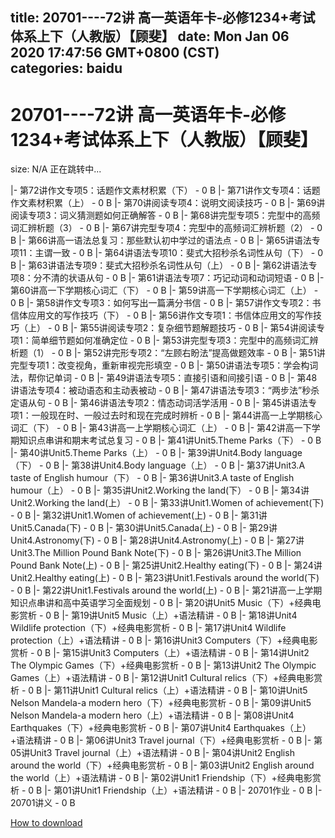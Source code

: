 
title: 20701----72讲 高一英语年卡-必修1234+考试体系上下（人教版）【顾斐】
date: Mon Jan 06 2020 17:47:56 GMT+0800 (CST)    
categories: baidu
---

# 20701----72讲 高一英语年卡-必修1234+考试体系上下（人教版）【顾斐】
size: N/A
 正在跳转中...
 
|- 第72讲作文专项5：话题作文素材积累（下） - 0 B
|- 第71讲作文专项4：话题作文素材积累（上） - 0 B
|- 第70讲阅读专项4：说明文阅读技巧 - 0 B
|- 第69讲阅读专项3：词义猜测题如何正确解答 - 0 B
|- 第68讲完型专项5：完型中的高频词汇辨析题（3） - 0 B
|- 第67讲完型专项4：完型中的高频词汇辨析题（2） - 0 B
|- 第66讲高一语法总复习：那些默认初中学过的语法点 - 0 B
|- 第65讲语法专项11：主谓一致 - 0 B
|- 第64讲语法专项10：斐式大招秒杀名词性从句（下） - 0 B
|- 第63讲语法专项9：斐式大招秒杀名词性从句（上） - 0 B
|- 第62讲语法专项8：分不清的状语从句 - 0 B
|- 第61讲语法专项7：巧记动词和动词短语 - 0 B
|- 第60讲高一下学期核心词汇（下） - 0 B
|- 第59讲高一下学期核心词汇（上） - 0 B
|- 第58讲作文专项3：如何写出一篇满分书信 - 0 B
|- 第57讲作文专项2：书信体应用文的写作技巧（下） - 0 B
|- 第56讲作文专项1：书信体应用文的写作技巧（上） - 0 B
|- 第55讲阅读专项2：复杂细节题解题技巧 - 0 B
|- 第54讲阅读专项1：简单细节题如何准确定位 - 0 B
|- 第53讲完型专项3：完型中的高频词汇辨析题（1） - 0 B
|- 第52讲完形专项2：“左顾右盼法”提高做题效率 - 0 B
|- 第51讲完型专项1：改变视角，重新审视完形填空 - 0 B
|- 第50讲语法专项5：学会构词法，帮你记单词 - 0 B
|- 第49讲语法专项5：直接引语和间接引语 - 0 B
|- 第48讲语法专项4：被动语态和主动表被动 - 0 B
|- 第47讲语法专项3：“两步法”秒杀定语从句 - 0 B
|- 第46讲语法专项2：情态动词活学活用 - 0 B
|- 第45讲语法专项1：一般现在时、一般过去时和现在完成时辨析 - 0 B
|- 第44讲高一上学期核心词汇（下） - 0 B
|- 第43讲高一上学期核心词汇（上） - 0 B
|- 第42讲高一下学期知识点串讲和期末考试总复习 - 0 B
|- 第41讲Unit5.Theme Parks（下） - 0 B
|- 第40讲Unit5.Theme Parks（上） - 0 B
|- 第39讲Unit4.Body language（下） - 0 B
|- 第38讲Unit4.Body language（上） - 0 B
|- 第37讲Unit3.A taste of English humour（下） - 0 B
|- 第36讲Unit3.A taste of English humour（上） - 0 B
|- 第35讲Unit2.Working the land(下） - 0 B
|- 第34讲Unit2.Working the land(上） - 0 B
|- 第33讲Unit1.Women of achievement(下) - 0 B
|- 第32讲Unit1.Women of achievement(上) - 0 B
|- 第31讲Unit5.Canada(下) - 0 B
|- 第30讲Unit5.Canada(上) - 0 B
|- 第29讲Unit4.Astronomy(下) - 0 B
|- 第28讲Unit4.Astronomy(上) - 0 B
|- 第27讲Unit3.The Million Pound Bank Note(下) - 0 B
|- 第26讲Unit3.The Million Pound Bank Note(上) - 0 B
|- 第25讲Unit2.Healthy eating(下) - 0 B
|- 第24讲Unit2.Healthy eating(上) - 0 B
|- 第23讲Unit1.Festivals around the world(下) - 0 B
|- 第22讲Unit1.Festivals around the world(上) - 0 B
|- 第21讲高一上学期知识点串讲和高中英语学习全面规划 - 0 B
|- 第20讲Unit5 Music（下）+经典电影赏析 - 0 B
|- 第19讲Unit5 Music（上）+语法精讲 - 0 B
|- 第18讲Unit4 Wildlife protection（下）+经典电影赏析 - 0 B
|- 第17讲Unit4 Wildlife protection（上）+语法精讲 - 0 B
|- 第16讲Unit3 Computers（下）+经典电影赏析 - 0 B
|- 第15讲Unit3 Computers（上）+语法精讲 - 0 B
|- 第14讲Unit2 The Olympic Games（下）+经典电影赏析 - 0 B
|- 第13讲Unit2 The Olympic Games（上）+语法精讲 - 0 B
|- 第12讲Unit1 Cultural relics（下）+经典电影赏析 - 0 B
|- 第11讲Unit1 Cultural relics（上）+语法精讲 - 0 B
|- 第10讲Unit5 Nelson Mandela-a modern hero（下）+经典电影赏析 - 0 B
|- 第09讲Unit5 Nelson Mandela-a modern hero（上）+语法精讲 - 0 B
|- 第08讲Unit4 Earthquakes（下）+经典电影赏析 - 0 B
|- 第07讲Unit4 Earthquakes（上）+语法精讲 - 0 B
|- 第06讲Unit3 Travel journal（下）+经典电影赏析 - 0 B
|- 第05讲Unit3 Travel journal（上）+语法精讲 - 0 B
|- 第04讲Unit2 English around the world（下）+经典电影赏析 - 0 B
|- 第03讲Unit2 English around the world（上）+语法精讲 - 0 B
|- 第02讲Unit1 Friendship（下）+经典电影赏析 - 0 B
|- 第01讲Unit1 Friendship（上）+语法精讲 - 0 B
|- 20701作业 - 0 B
|- 20701讲义 - 0 B

[How to download](https://bpcam.bemobtrk.com/go/2ceec3aa-1ca2-46d6-b9ff-aaa5c184517c?jno=1099)